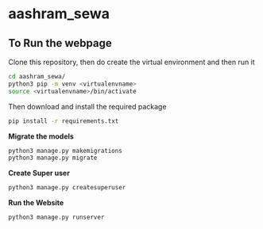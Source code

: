 # aashram_sewa
## To Run the webpage
Clone this repository, then do create the virtual environment and then run it<br>

```bash
cd aashram_sewa/
python3 pip -m venv <virtualenvname>
source <virtualenvname>/bin/activate
```

Then download and install the required package
```bash
pip install -r requirements.txt
```
<b>Migrate the models </b>
```bash
python3 manage.py makemigrations
python3 manage.py migrate
```

<b>Create Super user </b>
```bash
python3 manage.py createsuperuser
```
<b>Run the Website </b>
```bash
python3 manage.py runserver
```
